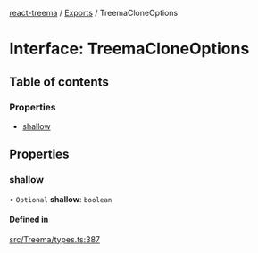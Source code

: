 [react-treema](../README.md) / [Exports](../modules.md) / TreemaCloneOptions

# Interface: TreemaCloneOptions

## Table of contents

### Properties

- [shallow](TreemaCloneOptions.md#shallow)

## Properties

### shallow

• `Optional` **shallow**: `boolean`

#### Defined in

[src/Treema/types.ts:387](https://github.com/sderickson/react-treema/blob/cecfce1/src/Treema/types.ts#L387)
